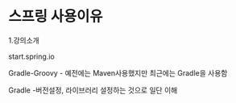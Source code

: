 <h1>
    스프링 사용이유
</h1>



1.강의소개







start.spring.io

Gradle-Groovy - 예전에는 Maven사용했지만 최근에는 Gradle을 사용함



Gradle -버전설정, 라이브러리 설정하는 것으로 일단 이해



